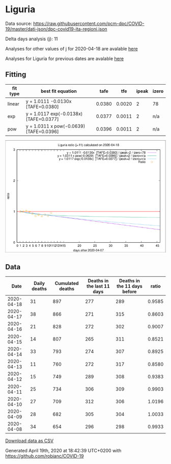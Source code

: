 # Liguria

Data source: https://raw.githubusercontent.com/pcm-dpc/COVID-19/master/dati-json/dpc-covid19-ita-regioni.json

Delta days analysis (j): 11

Analyses for other values of j for 2020-04-18 are avalable [here](../2020-04-18/README.md)

Analyses for Liguria for previous dates are avalable [here](../README.md)

## Fitting 
|fit type|best fit equation|tafe|tfe|ipeak|izero|
|-------|-----|--------|------|---|---|
|linear|y = 1.0111 -0.0130x  [TAFE=0.0380]|0.0380|0.0020|2|78|
|exp|y = 1.0117 exp(-0.0138x)  [TAFE=0.0377]|0.0377|0.0011|2|n/a|
|pow|y = 1.0311 x pow(-0.0639)  [TAFE=0.0396]|0.0396|0.0011|2|n/a|

![Plot](COVID-19_liguria_j11_2020-04-18.png)

## Data
|Date|Daily deaths|Cumulated deaths|Deaths in the last 11 days|Deaths in the 11 days before|ratio|
|----|----------|-----------|-------|--------------------|-----|
|2020-04-18|31|897|277|289|0.9585|
|2020-04-17|38|866|271|315|0.8603|
|2020-04-16|21|828|272|302|0.9007|
|2020-04-15|14|807|265|311|0.8521|
|2020-04-14|33|793|274|307|0.8925|
|2020-04-13|11|760|272|317|0.8580|
|2020-04-12|15|749|289|308|0.9383|
|2020-04-11|25|734|306|309|0.9903|
|2020-04-10|27|709|312|306|1.0196|
|2020-04-09|28|682|305|304|1.0033|
|2020-04-08|34|654|296|298|0.9933|

[Download data as CSV](COVID-19_liguria_j11_2020-04-18.csv)

Generated April 19th, 2020 at 18:42:39 UTC+0200 with https://github.com/robianc/COVID-19
